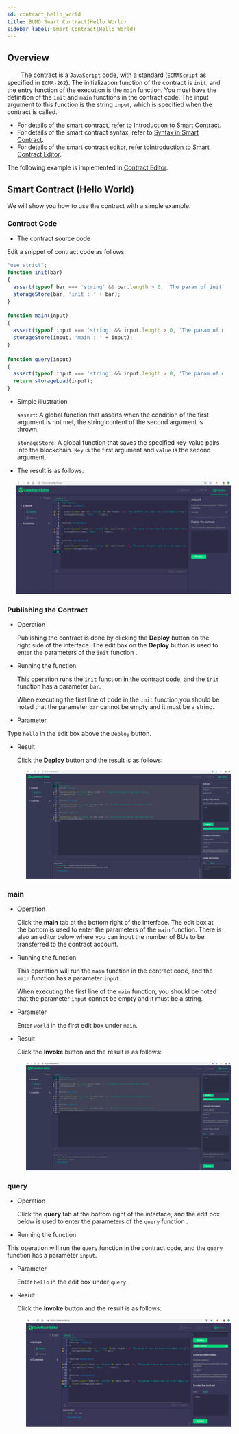```yaml
---
id: contract_hello_world
title: BUMO Smart Contract(Hello World)
sidebar_label: Smart Contract(Hello World)
---
```


## Overview
　　
The contract is a `JavaScript` code, with a standard (`ECMAScript` as specified in `ECMA-262`). The initialization function of the contract is `init`, and the entry function of the execution is the `main` function. You must have the definition of the `init` and `main` functions in the contract code. The input argument to this function is the string `input`, which is specified when the contract is called.

- For details of the smart contract, refer to [Introduction to Smart Contract](../introduction_to_smart_contract).
- For details of the smart contract syntax, refer to [Syntax in Smart Contract](../syntax-in-smart-contract).
- For details of the smart contract editor, refer to[Introduction to Smart Contract Editor](../introduction_to_smart_contract).

The following example is implemented in [Contract Editor](https://cme.bumo.io).



## Smart Contract (Hello World)

We will show you how to use the contract with a simple example.



### Contract Code

- The contract source code

Edit a snippet of contract code as follows:

```javascript
"use strict";
function init(bar)
{
  assert(typeof bar === 'string' && bar.length > 0, 'The param of init must be a not empty string');
  storageStore(bar, 'init : ' + bar);
}

function main(input)
{
  assert(typeof input === 'string' && input.length > 0, 'The param of main must be a not empty string');
  storageStore(input, 'main : ' + input);
}

function query(input)
{ 
  assert(typeof input === 'string' && input.length > 0, 'The param of query must be a not empty string');
  return storageLoad(input);
}
```

- Simple illustration

  `assert`: A global function that asserts when the condition of the first argument is not met, the string content of the second argument is thrown.

  `storageStore`: A global function that saves the specified key-value pairs into the blockchain. `Key` is the first argument and `value` is the second argument.

- The result is as follows:

<img src="/docs/assets/contractcodehelloworld.png" style= "margin-left: 20px">



### Publishing the Contract

- Operation

  Publishing the contract is done by clicking the **Deploy** button on the right side of the interface. The edit box on the **Deploy** button is used to enter the parameters of the `init` function .
- Running the function

  This operation runs the `init` function in the contract code, and the `init` function has a parameter `bar`.

  When executing the first line of code in the `init` function,you should be noted that the parameter `bar` cannot be empty and it must be a string.

- Parameter

 Type `hello` in the edit box above the `Deploy` button.

- Result

  Click the **Deploy** button and the result is as follows:

  <img src="/docs/assets/contractdeploy.png" style= "margin-left: 20px">



### main

- Operation

  Click the **main** tab at the bottom right of the interface. The edit box at the bottom is used to enter the parameters of the `main` function. There is also an editor below where you can input the number of BUs to be transferred to the contract account.

- Running the function
  
  This operation will run the `main` function in the contract code, and the `main` function has a parameter `input`.

  When executing the first line of the `main` function, you should be noted that the parameter `input` cannot be empty and it must be a string.

- Parameter

  Enter `world` in the first edit box under `main`.

- Result

  Click the **Invoke** button and the result is as follows:

  <img src="/docs/assets/contractmain.png" style= "margin-left: 20px">



### query

- Operation

  Click the **query** tab at the bottom right of the interface, and the edit box below is used to enter the parameters of the `query` function .

- Running the function

 This operation will run the `query` function in the contract code, and the `query` function has a parameter `input`.

- Parameter

  Enter `hello` in the edit box under `query`.

- Result

   Click the **Invoke** button and the result is as follows:

  <img src="/docs/assets/contractquery.png" style= "margin-left: 20px">